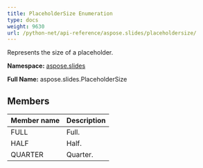 ```yaml
---
title: PlaceholderSize Enumeration
type: docs
weight: 9630
url: /python-net/api-reference/aspose.slides/placeholdersize/
---
```


Represents the size of a placeholder.

**Namespace:** [aspose.slides](/slides/python-net/api-reference/aspose.slides/)

**Full Name:** aspose.slides.PlaceholderSize



## **Members**
|**Member name**|**Description**|
| :- | :- |
|FULL|Full.|
|HALF|Half.|
|QUARTER|Quarter.|
